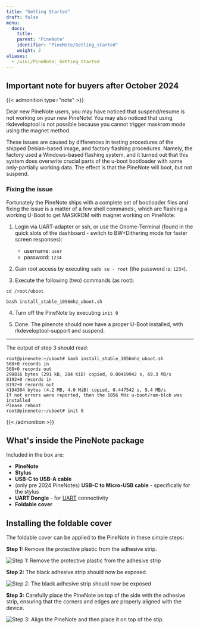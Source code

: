 ```yaml
---
title: "Getting Started"
draft: false
menu:
  docs:
    title:
    parent: "PineNote"
    identifier: "PineNote/Getting_started"
    weight: 2
aliases:
  - /wiki/PineNote:_Getting_Started
---
```


## Important note for buyers after October 2024
{{< admonition type="note" >}}

Dear new PineNote users, you may have noticed that suspend/resume is not working on your new PineNote! You may also noticed that using rkdeveloptool is not possible because you cannot trigger maskrom mode using the magnet method.

These issues are caused by differences in testing procedures of the shipped Debian-based image, and factory flashing procedures. Namely, the factory used a Windows-based flashing system, and it turned out that this system does overwrite crucial parts of the u-boot bootloader with same only-partially working data. The effect is that the PineNote will boot, but not suspend.

### Fixing the issue

Fortunately the PineNote ships with a complete set of bootloader files and fixing the issue is a matter of a few shell commands:, which are flashing a working U-Boot to get MASKROM with magnet working on PineNote:

1. Login via UART-adapter or ssh, or use the Gnome-Terminal (found in the quick slots of the dashboard - switch to BW+Dithering mode for faster screen responses):
    * username: `user`
    * password: `1234`

2. Gain root access by executing `sudo su - root` (the password is: `1234`).

3. Execute the following (two) commands (as root):

```console
cd /root/uboot

bash install_stable_1056mhz_uboot.sh
```

4. Turn off the PineNote by executing `init 0`

5. Done. The pinenote should now have a proper U-Boot installed, with rkdeveloptool-support and suspend.

---

The output of step 3 should read:

```console
root@pinenote:~/uboot# bash install_stable_1056mhz_uboot.sh
568+0 records in
568+0 records out
290816 bytes (291 kB, 284 KiB) copied, 0.00419942 s, 69.3 MB/s
8192+0 records in
8192+0 records out
4194304 bytes (4.2 MB, 4.0 MiB) copied, 0.447542 s, 9.4 MB/s
If not errors were reported, then the 1056 MHz u-boot/ram-blob was installed
Please reboot
root@pinenote:~/uboot# init 0
```
{{< /admonition >}}

## What's inside the PineNote package

Included in the box are:

* **PineNote**
* **Stylus**
* **USB-C to USB-A cable**
* (only pre 2024 PineNotes) **USB-C to Micro-USB cable** - specifically for the stylus
* **UART Dongle** - for [UART](/documentation/PineNote/Development/UART/) connectivity
* **Foldable cover**

## Installing the foldable cover

The foldable cover can be applied to the PineNote in these simple steps:

**Step 1:** Remove the protective plastic from the adhesive strip.

![Step 1: Remove the protective plastic from the adhesive strip](/documentation/PineNote/images/step1.png)

**Step 2:** The black adhesive strip should now be exposed.

![Step 2: The black adhesive strip should now be exposed](/documentation/PineNote/images/step2.png)

**Step 3:** Carefully place the PineNote on top of the side with the adhesive strip, ensuring that the corners and edges are properly aligned with the device.

![Step 3: Align the PineNote and then place it on top of the stip.](/documentation/PineNote/images/step3.png)

